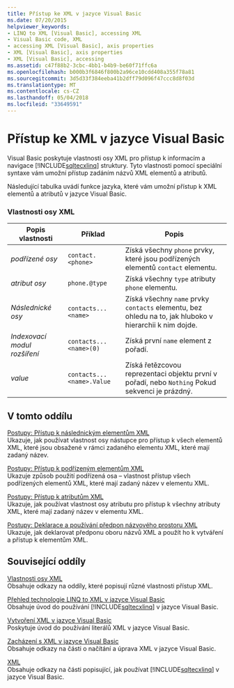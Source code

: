 ```yaml
---
title: Přístup ke XML v jazyce Visual Basic
ms.date: 07/20/2015
helpviewer_keywords:
- LINQ to XML [Visual Basic], accessing XML
- Visual Basic code, XML
- accessing XML [Visual Basic], axis properties
- XML [Visual Basic], axis properties
- XML [Visual Basic], accessing
ms.assetid: c47f88b2-3cbc-4bb1-b4b9-be60f71ffc6a
ms.openlocfilehash: b000b3f6846f800b2a96ce10cdd408a355f78a81
ms.sourcegitcommit: 3d5d33f384eeba41b2dff79d096f47ccc8d8f03d
ms.translationtype: MT
ms.contentlocale: cs-CZ
ms.lasthandoff: 05/04/2018
ms.locfileid: "33649591"
---
```

# <a name="accessing-xml-in-visual-basic"></a>Přístup ke XML v jazyce Visual Basic
Visual Basic poskytuje vlastnosti osy XML pro přístup k informacím a navigace [!INCLUDE[sqltecxlinq](~/includes/sqltecxlinq-md.md)] struktury. Tyto vlastnosti pomocí speciální syntaxe vám umožní přístup zadáním názvů XML elementů a atributů.  
  
 Následující tabulka uvádí funkce jazyka, které vám umožní přístup k XML elementů a atributů v jazyce Visual Basic.  
  
### <a name="xml-axis-properties"></a>Vlastnosti osy XML  
  
|Popis vlastnosti|Příklad|Popis|  
|--------------------------|-------------|-----------------|  
|*podřízené osy*|`contact.<phone>`|Získá všechny `phone` prvky, které jsou podřízených elementů `contact` elementu.|  
|*atribut osy*|`phone.@type`|Získá všechny `type` atributy `phone` elementu.|  
|*Následnické osy*|`contacts...<name>`|Získá všechny `name` prvky `contacts` elementu, bez ohledu na to, jak hluboko v hierarchii k nim dojde.|  
|*Indexovací modul rozšíření*|`contacts...<name>(0)`|Získá první `name` element z pořadí.|  
|*value*|`contacts...<name>.Value`|Získá řetězcovou reprezentaci objektu první v pořadí, nebo `Nothing` Pokud sekvenci je prázdný.|  
  
## <a name="in-this-section"></a>V tomto oddílu  
 [Postupy: Přístup k následnickým elementům XML](../../../../visual-basic/programming-guide/language-features/xml/how-to-access-xml-descendant-elements.md)  
 Ukazuje, jak používat vlastnost osy nástupce pro přístup k všech elementů XML, které jsou obsažené v rámci zadaného elementu XML, které mají zadaný název.  
  
 [Postupy: Přístup k podřízeným elementům XML](../../../../visual-basic/programming-guide/language-features/xml/how-to-access-xml-child-elements.md)  
 Ukazuje způsob použití podřízená osa – vlastnost přístup všech podřízených elementů XML, které mají zadaný název v elementu XML.  
  
 [Postupy: Přístup k atributům XML](../../../../visual-basic/programming-guide/language-features/xml/how-to-access-xml-attributes.md)  
 Ukazuje, jak používat vlastnost osy atributu pro přístup k všechny atributy XML, které mají zadaný název v elementu XML.  
  
 [Postupy: Deklarace a používání předpon názvového prostoru XML](../../../../visual-basic/programming-guide/language-features/xml/how-to-declare-and-use-xml-namespace-prefixes.md)  
 Ukazuje, jak deklarovat předponu oboru názvů XML a použít ho k vytváření a přístup k elementům XML.  
  
## <a name="related-sections"></a>Související oddíly  
 [Vlastnosti osy XML](../../../../visual-basic/language-reference/xml-axis/xml-axis-properties.md)  
 Obsahuje odkazy na oddíly, které popisují různé vlastnosti přístup XML.  
  
 [Přehled technologie LINQ to XML v jazyce Visual Basic](../../../../visual-basic/programming-guide/language-features/xml/overview-of-linq-to-xml.md)  
 Obsahuje úvod do používání [!INCLUDE[sqltecxlinq](~/includes/sqltecxlinq-md.md)] v jazyce Visual Basic.  
  
 [Vytvoření XML v jazyce Visual Basic](../../../../visual-basic/programming-guide/language-features/xml/creating-xml.md)  
 Poskytuje úvod do používání literálů XML v jazyce Visual Basic.  
  
 [Zacházení s XML v jazyce Visual Basic](../../../../visual-basic/programming-guide/language-features/xml/manipulating-xml.md)  
 Obsahuje odkazy na části o načítání a úprava XML v jazyce Visual Basic.  
  
 [XML](../../../../visual-basic/programming-guide/language-features/xml/index.md)  
 Obsahuje odkazy na části popisující, jak používat [!INCLUDE[sqltecxlinq](~/includes/sqltecxlinq-md.md)] v jazyce Visual Basic.

